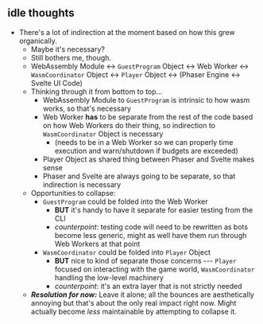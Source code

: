 ## idle thoughts
* There's a lot of indirection at the moment based on how this grew organically.
    * Maybe it's necessary? 
    * Still bothers me, though.
    * WebAssembly Module <-> `GuestProgram` Object <-> Web Worker <-> `WasmCoordinator` Object <-> `Player` Object <-> (Phaser Engine <-> Svelte UI Code)
    * Thinking through it from bottom to top...
      * WebAssembly Module to `GuestProgram` is intrinsic to how wasm works, so that's necessary
      * Web Worker **has** to be separate from the rest of the code based on how Web Workers do their thing, so indirection to `WasmCoordinator` Object is necessary
          * (needs to be in a Web Worker so we can properly time execution and warn/shutdown if budgets are exceeded)
      * Player Object as shared thing between Phaser and Svelte makes sense
      * Phaser and Svelte are always going to be separate, so that indirection is necessary
    * Opportunities to collapse:
        * `GuestProgram` could be folded into the Web Worker
            * **BUT** it's handy to have it separate for easier testing from the CLI
            * _counterpoint_: testing code will need to be rewritten as bots become less generic, might as well have them run through Web Workers at that point
        * `WasmCoordinator` could be folded into `Player` Object
            * **BUT** nice to kind of separate those concerns --- `Player` focused on interacting with the game world, `WasmCoordinator` handling the low-level machinery
            * _counterpoint_: it's an extra layer that is not strictly needed
    * **_Resolution for now:_** Leave it alone; all the bounces are aesthetically annoying but that's about the only real impact right now. Might actually become _less_ maintainable by attempting to collapse it. 
